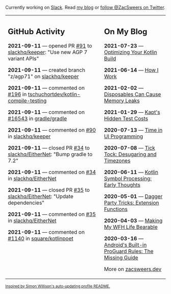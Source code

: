 Currently working on [Slack](https://slack.com/). Read [my blog](https://zacsweers.dev/) or [follow @ZacSweers on Twitter](https://twitter.com/ZacSweers).

<table><tr><td valign="top" width="60%">

## GitHub Activity
<!-- githubActivity starts -->
**2021-09-11** — opened PR [#91](https://api.github.com/repos/slackhq/keeper/pulls/91) to [slackhq/keeper](https://api.github.com/repos/slackhq/keeper): "Use new AGP 7 variant APIs"

**2021-09-11** — created branch "z/agp71" on [slackhq/keeper](https://api.github.com/repos/slackhq/keeper)

**2021-09-11** — commented on [#196](https://github.com/tschuchortdev/kotlin-compile-testing/issues/196#issuecomment-917479907) in [tschuchortdev/kotlin-compile-testing](https://api.github.com/repos/tschuchortdev/kotlin-compile-testing)

**2021-09-11** — commented on [#16543](https://github.com/gradle/gradle/issues/16543#issuecomment-917478557) in [gradle/gradle](https://api.github.com/repos/gradle/gradle)

**2021-09-11** — commented on [#90](https://github.com/slackhq/keeper/issues/90#issuecomment-917475695) in [slackhq/keeper](https://api.github.com/repos/slackhq/keeper)

**2021-09-11** — closed PR [#34](https://api.github.com/repos/slackhq/EitherNet/pulls/34) to [slackhq/EitherNet](https://api.github.com/repos/slackhq/EitherNet): "Bump gradle to 7.2"

**2021-09-11** — commented on [#34](https://github.com/slackhq/EitherNet/pull/34#issuecomment-917353697) in [slackhq/EitherNet](https://api.github.com/repos/slackhq/EitherNet)

**2021-09-11** — closed PR [#35](https://api.github.com/repos/slackhq/EitherNet/pulls/35) to [slackhq/EitherNet](https://api.github.com/repos/slackhq/EitherNet): "Update dependencies"

**2021-09-11** — commented on [#35](https://github.com/slackhq/EitherNet/pull/35#issuecomment-917353636) in [slackhq/EitherNet](https://api.github.com/repos/slackhq/EitherNet)

**2021-09-11** — commented on [#1140](https://github.com/square/kotlinpoet/pull/1140#issuecomment-917338798) in [square/kotlinpoet](https://api.github.com/repos/square/kotlinpoet)
<!-- githubActivity ends -->
</td><td valign="top" width="40%">

## On My Blog
<!-- blog starts -->
**2021-07-23** — [Optimizing Your Kotlin Build](https://www.zacsweers.dev/optimizing-your-kotlin-build/)

**2021-06-14** — [How I Work](https://www.zacsweers.dev/how-i-work/)

**2021-02-02** — [Disposables Can Cause Memory Leaks](https://www.zacsweers.dev/disposables-can-cause-memory-leaks/)

**2021-01-29** — [Kapt's Hidden Test Costs](https://www.zacsweers.dev/kapts-hidden-test-costs/)

**2020-07-13** — [Time in UI Programming](https://www.zacsweers.dev/time-in-ui/)

**2020-07-08** — [Tick Tock: Desugaring and Timezones](https://www.zacsweers.dev/ticktock-desugaring-timezones/)

**2020-06-11** — [Kotlin Symbol Processing: Early Thoughts](https://www.zacsweers.dev/kotlin-symbol-processor-early-thoughts/)

**2020-05-01** — [Dagger Party Tricks: Extension Functions](https://www.zacsweers.dev/dagger-party-tricks-extension-functions/)

**2020-04-03** — [Making My WFH Life Bearable](https://www.zacsweers.dev/making-wfh-life-bearable/)

**2020-03-16** — [Android's Built-in ProGuard Rules: The Missing Guide](https://www.zacsweers.dev/android-proguard-rules/)
<!-- blog ends -->
More on [zacsweers.dev](https://zacsweers.dev/)
</td></tr></table>

<sub><a href="https://simonwillison.net/2020/Jul/10/self-updating-profile-readme/">Inspired by Simon Willison's auto-updating profile README.</a></sub>